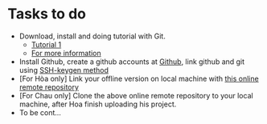 # Tasks to do
* Download, install and doing tutorial with Git. 
  * [Tutorial 1](https://learnxinyminutes.com/docs/git/)
  * [For more information](https://git-scm.com/book/en/v2/Getting-Started-Git-Basics)
* Install Github, create a github accounts at [Github](github.com), link github and git using [SSH-keygen method](https://help.github.com/articles/generating-an-ssh-key/)
* [For Hòa only] Link your offline version on local machine with [this online remote repository](https://github.com/fluteguitar/zalo-data-visualization/)
* [For Chau only] Clone the above online remote repository to your local machine, after Hoa finish uploading his project.
* To be cont...

